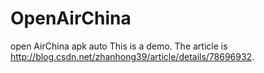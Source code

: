 # OpenAirChina
open AirChina apk auto
This is a demo.
The article is http://blog.csdn.net/zhanhong39/article/details/78696932.
